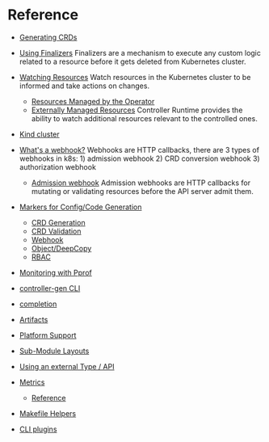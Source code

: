 # Reference

  - [Generating CRDs](generating-crd.md)
  - [Using Finalizers](using-finalizers.md)
    Finalizers are a mechanism to
    execute any custom logic related to a resource before it gets deleted from
    Kubernetes cluster.
  - [Watching Resources](watching-resources.md)
    Watch resources in the Kubernetes cluster to be informed and take actions on changes.
      - [Resources Managed by the Operator](watching-resources/operator-managed.md)
      - [Externally Managed Resources](watching-resources/externally-managed.md)
        Controller Runtime provides the ability to watch additional resources relevant to the controlled ones.
  - [Kind cluster](kind.md)
  - [What's a webhook?](webhook-overview.md)
    Webhooks are HTTP callbacks, there are 3
    types of webhooks in k8s: 1) admission webhook 2) CRD conversion webhook 3)
    authorization webhook
    - [Admission webhook](admission-webhook.md)
      Admission webhooks are HTTP
      callbacks for mutating or validating resources before the API server admit
      them.
  - [Markers for Config/Code Generation](markers.md)

      - [CRD Generation](markers/crd.md)
      - [CRD Validation](markers/crd-validation.md)
      - [Webhook](markers/webhook.md)
      - [Object/DeepCopy](markers/object.md)
      - [RBAC](markers/rbac.md)

  - [Monitoring with Pprof](pprof-tutorial.md)
  - [controller-gen CLI](controller-gen.md)
  - [completion](completion.md)
  - [Artifacts](artifacts.md)
  - [Platform Support](platform.md)

  - [Sub-Module Layouts](submodule-layouts.md)
  - [Using an external Type / API](using_an_external_type.md)

  - [Metrics](metrics.md)
      - [Reference](metrics-reference.md)

  - [Makefile Helpers](makefile-helpers.md)
  - [CLI plugins](../plugins/plugins.md)
